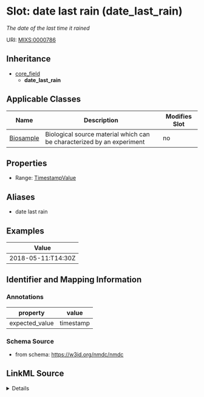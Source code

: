 # Slot: date last rain (date_last_rain)


_The date of the last time it rained_



URI: [MIXS:0000786](https://w3id.org/mixs/0000786)




## Inheritance

* [core_field](core_field.md)
    * **date_last_rain**





## Applicable Classes

| Name | Description | Modifies Slot |
| --- | --- | --- |
[Biosample](Biosample.md) | Biological source material which can be characterized by an experiment |  no  |







## Properties

* Range: [TimestampValue](TimestampValue.md)



## Aliases


* date last rain




## Examples

| Value |
| --- |
| 2018-05-11:T14:30Z |

## Identifier and Mapping Information





### Annotations

| property | value |
| --- | --- |
| expected_value | timestamp || occurrence | 1 |



### Schema Source


* from schema: https://w3id.org/nmdc/nmdc




## LinkML Source

<details>
```yaml
name: date_last_rain
annotations:
  expected_value:
    tag: expected_value
    value: timestamp
  occurrence:
    tag: occurrence
    value: '1'
description: The date of the last time it rained
title: date last rain
examples:
- value: 2018-05-11:T14:30Z
from_schema: https://w3id.org/nmdc/nmdc
aliases:
- date last rain
rank: 1000
is_a: core field
slot_uri: MIXS:0000786
multivalued: false
alias: date_last_rain
domain_of:
- Biosample
range: TimestampValue

```
</details>